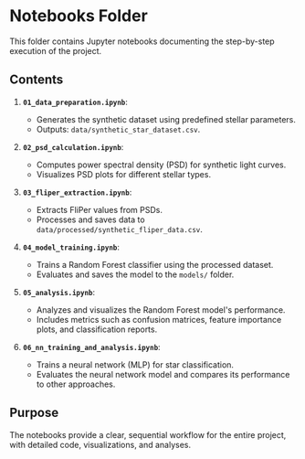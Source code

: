 # **Notebooks Folder**

This folder contains Jupyter notebooks documenting the step-by-step execution of the project.

## **Contents**
1. **`01_data_preparation.ipynb`**:
   - Generates the synthetic dataset using predefined stellar parameters.
   - Outputs: `data/synthetic_star_dataset.csv`.

2. **`02_psd_calculation.ipynb`**:
   - Computes power spectral density (PSD) for synthetic light curves.
   - Visualizes PSD plots for different stellar types.

3. **`03_fliper_extraction.ipynb`**:
   - Extracts FliPer values from PSDs.
   - Processes and saves data to `data/processed/synthetic_fliper_data.csv`.

4. **`04_model_training.ipynb`**:
   - Trains a Random Forest classifier using the processed dataset.
   - Evaluates and saves the model to the `models/` folder.

5. **`05_analysis.ipynb`**:
   - Analyzes and visualizes the Random Forest model's performance.
   - Includes metrics such as confusion matrices, feature importance plots, and classification reports.

6. **`06_nn_training_and_analysis.ipynb`**:
   - Trains a neural network (MLP) for star classification.
   - Evaluates the neural network model and compares its performance to other approaches.

## **Purpose**
The notebooks provide a clear, sequential workflow for the entire project, with detailed code, visualizations, and analyses.


